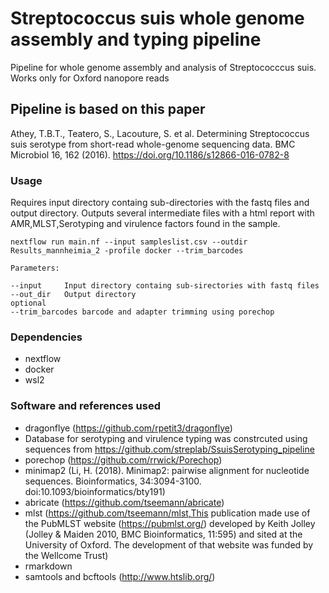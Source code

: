 # Streptococcus suis whole genome assembly and typing pipeline


Pipeline for whole genome assembly and analysis of Streptococccus suis. Works only for Oxford nanopore reads


## Pipeline is based on this paper
Athey, T.B.T., Teatero, S., Lacouture, S. et al. Determining Streptococcus suis serotype from short-read whole-genome sequencing data. BMC Microbiol 16, 162 (2016). https://doi.org/10.1186/s12866-016-0782-8 

 

### Usage
Requires input directory containg sub-directories with the fastq files and output directory. Outputs several intermediate files with a html report with AMR,MLST,Serotyping and virulence factors found in the sample.
```
nextflow run main.nf --input sampleslist.csv --outdir Results_mannheimia_2 -profile docker --trim_barcodes
```
```
Parameters:

--input		Input directory containg sub-sirectories with fastq files
--out_dir	Output directory
optional
--trim_barcodes barcode and adapter trimming using porechop
```
### Dependencies
* nextflow
* docker
* wsl2
### Software and references used
* dragonflye (https://github.com/rpetit3/dragonflye)
* Database for serotyping and virulence typing was constrcuted using sequences from https://github.com/streplab/SsuisSerotyping_pipeline 
* porechop (https://github.com/rrwick/Porechop)
* minimap2 (Li, H. (2018). Minimap2: pairwise alignment for nucleotide sequences. Bioinformatics, 34:3094-3100. doi:10.1093/bioinformatics/bty191)
* abricate (https://github.com/tseemann/abricate)
* mlst (https://github.com/tseemann/mlst,This publication made use of the PubMLST website (https://pubmlst.org/) developed by Keith Jolley (Jolley & Maiden 2010, BMC        Bioinformatics, 11:595) and sited at the University of Oxford. The development of that website was funded by the Wellcome Trust)
* rmarkdown 
* samtools and bcftools (http://www.htslib.org/)

